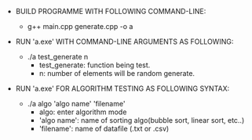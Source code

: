 - BUILD PROGRAMME WITH FOLLOWING COMMAND-LINE:
    - g++ main.cpp generate.cpp -o a

- RUN 'a.exe' WITH COMMAND-LINE ARGUMENTS AS FOLLOWING:
    - ./a test_generate n 
        - test_generate: function being test.
        - n: number of elements will be random generate.

- RUN 'a.exe' FOR ALGORITHM TESTING AS FOLLOWING SYNTAX:
    - ./a algo 'algo name' 'filename'
        - algo: enter algorithm mode
        - 'algo name': name of sorting algo(bubble sort, linear sort, etc..)
        - 'filename': name of datafile (.txt or .csv)
        

    